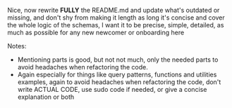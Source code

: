 Nice, now rewrite **FULLY** the README.md and update what's outdated or missing, and don't shy from making it length as long it's concise and cover the whole logic of the schemas, I want it to be precise, simple, detailed, as much as possible for any new newcomer or onboarding here

Notes:
- Mentioning parts is good, but not not much, only the needed parts to avoid headaches when refactoring the code.
- Again especially for things like query patterns, functions and utilities examples, again to avoid headaches when refactoring the code, don't write ACTUAL CODE, use sudo code if needed, or give a concise explanation or both